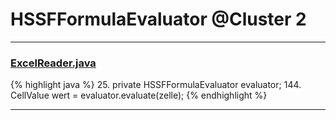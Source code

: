 # HSSFFormulaEvaluator @Cluster 2

***

### [ExcelReader.java](https://searchcode.com/codesearch/view/13216283/)
{% highlight java %}
25. private HSSFFormulaEvaluator evaluator;
144.                 CellValue wert = evaluator.evaluate(zelle);
{% endhighlight %}

***

